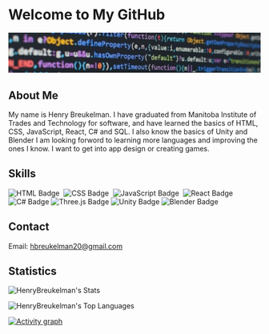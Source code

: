 # Welcome to My GitHub

![Banner](./assets/github-banner.jpg)

## About Me

My name is Henry Breukelman. I have graduated from Manitoba Institute of Trades and Technology
for software, and have learned the basics of HTML, CSS, JavaScript, React, C# and SQL. I also know
the basics of Unity and Blender I am looking forword to learning more languages and improving the 
ones I know. I want to get into app design or creating games. 

## Skills

![HTML Badge](https://img.shields.io/badge/web-html-informational?style=for-the-badge&logo=html5&logoColor=white&color=2aa889)&nbsp;
![CSS Badge](https://img.shields.io/badge/web-css-informational?style=for-the-badge&logo=css3&logoColor=white&color=2aa889)&nbsp;
![JavaScript Badge](https://img.shields.io/badge/code-javascript-informational?style=for-the-badge&logo=javascript&logoColor=white&color=2aa889)&nbsp;
![React Badge](https://img.shields.io/badge/code-React-informational?style=for-the-badge&logo=react&logoColor=white&color=2aa889)
![C# Badge](https://img.shields.io/badge/code-C%23-informational?style=for-the-badge&logo=dotnet&logoColor=white&color=2aa889)
![Three.js Badge](https://img.shields.io/badge/code-Three.js-informational?style=for-the-badge&logo=three.js&logoColor=white&color=2aa889)
![Unity Badge](https://img.shields.io/badge/program-Unity-informational?style=for-the-badge&logo=unity&logoColor=white&color=2aa889)
![Blender Badge](https://img.shields.io/badge/program-Blender-informational?style=for-the-badge&logo=blender&logoColor=white&color=2aa889)



## Contact

Email: [hbreukelman20@gmail.com](<mailto:hbreukelman20@gmail.com>)

## Statistics
![HenryBreukelman's Stats](https://github-readme-stats.vercel.app/api?username=HenryBreukelman&theme=gotham&show_icons=true&hide_border=true&count_private=true)

![HenryBreukelman's Top Languages](https://github-readme-stats.vercel.app/api/top-langs/?username=HenryBreukelman&theme=gotham&show_icons=true&hide_border=true&layout=compact)

[![Activity graph](https://github-readme-activity-graph.vercel.app/graph?username=HenryBreukelman&theme=gotham&hide_border=true)](https://github.com/ashutosh00710/github-readme-activity-graph)
